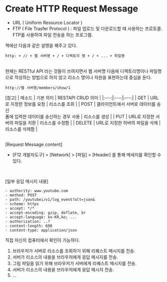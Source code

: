 # Create HTTP Request Message
- URL ( Uniform Resource Locator ) 
- FTP ( File Trasfer Protocol ) : 파일 업로드 및 다운로드할 때 사용하는 프로토콜. FTP를 사용하여 파일 전송을 하는 프로그램.

책에선 다음과 같은 설명을 해주고 있다.
```
http: + // + 웹 서버명 + / + 디렉토리 명 + / + ... + 파일명
```
<br>
현재는 RESTful API 라는 것들이 쓰여지면서 웹 서버명 다음에 디렉토리명이나 파일명으로 작성하는 방법으로 하지 않고 리소스 명이나 자원을 표현하는데 중심을 둔다.

```
http://웹 서버명/members/show/1
```

[참고]
| 메소드 | 기본 의미 | RESTAPI CRUD 의미 |
|:---:|:---:|:---:|
| GET | URL로 지정한 정보를 요청 | 리소스를 조회 |
| POST | 클라이언트에서 서버로 데이터를 송신 <br> 폼에 입력한 데이터를 송신하는 경우 사용 | 리소스를 생성 |
| PUT | URL로 지정한 서버의 파일을 치환 | 리소스를 수정함 |
| DELETE | URL로 지정한 허버의 파일을 삭제 | 리소스를 삭제함 |

<br>
[Request Message content]<br>

- [F12 개발자도구] > [Network] > [파일] > [Header] 를 통해 메세지를 확인할 수 있다.
<br>

[일부 응답 메시지 내용]
```
- authority: www.youtube.com
- method: POST
- path: /youtubei/v1/log_event?alt=json&
- scheme: https
- accept: */*
- accept-encoding: gzip, deflate, br
- accept-language: ko-KR,ko; ...
- authorization: ..?
- content-length: 698
- content-type: application/json
```
직접 자신의 컴퓨터에서 확인이 가능하다.

1. 브라우저가 서버로 리소스를 조회하기 위해 리퀘스트 메시지를 전송.
2. 서버가 리소스의 내용을 브라우저에게 응답 메시지를 전송.
3. 그림 파일을 읽기 위해 브라우저가 서버에게 리퀘스트 메시지를 전송.
4. 서버가 리소스의 내용을 브라우저에게 응답 메시지 전송.
5. ...


